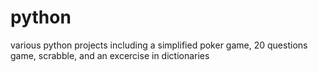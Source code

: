 # python
various python projects including a simplified poker game, 20 questions game, scrabble, and an excercise in dictionaries
